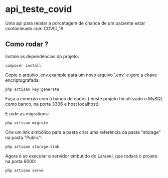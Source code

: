 # api_teste_covid
 Uma api para relatar a porcetagem de chance de um paciente estar contaminado com COVID_19

 ##  Como rodar ?

Instale as dependências do projeto:
````
composer install
````

Copie o arquivo .env.example para um novo arquivo '.env' e gere a chave encriptografada:
````
php artisan key:generate
````

Faça a conexão com o banco de dados ( neste projeto foi utilizado o MySQL como banco, na porta 3306 e host localhost).

E rode as migrations:
````
php artisan migrate
````

Crie um link simbólico para a pasta criar uma referência da pasta "storage" na pasta "Public":

````
php artisan storage:link
````
Agora é so executar o servidor embutido do Laravel, que rodará o projeto na porta 8000:

````
php artisan serve
````
